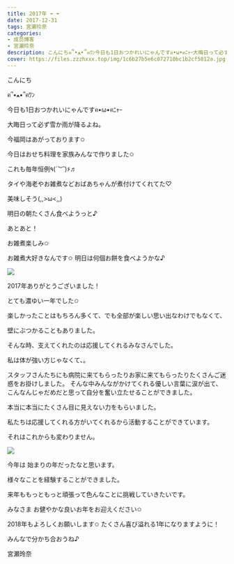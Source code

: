 ```yaml
---
title: 2017年 ➟ ➠
date: 2017-12-31
tags: 宮瀬玲奈
categories: 
- 成员博客
- 宮瀬玲奈
description: こんにちฅ՞•ﻌ•՞ฅﾜﾝ今日も1日おつかれいにゃんですฅ•ω•ฅﾆｬｰ大晦日って必ず雪か雨が降るよね。今福岡はあがっております✩今日はおせち料理を家族みん...
cover: https://files.zzzhxxx.top/img/1c6b27b5e6c072710bc1b2cf5812a.jpg 
---
```



こんにち

ฅ՞•ﻌ•՞ฅﾜﾝ





今日も1日おつかれいにゃんですฅ•ω•ฅﾆｬｰ








大晦日って必ず雪か雨が降るよね。


今福岡はあがっております✩








今日はおせち料理を家族みんなで作りました✩

これも毎年恒例٩(*´︶`*)۶♬





タイや海老やお雑煮などおばあちゃんが煮付けてくれてた♡

美味しそう(,,>ω<,,)


明日の朝たくさん食べようっと♪





あとあと！

お雑煮楽しみ✩



お雑煮大好きなんです✩
明日は何個お餅を食べようかな♪










![](https://files.zzzhxxx.top/img/1c6b27b5e6c072710bc1b2cf5812a.jpg)






2017年ありがとうございました！


とても濃ゆい一年でした✩



楽しかったことはもちろん多くて、でも全部が楽しい思い出なわけでもなくて、

壁にぶつかることもありました。



そんな時、支えてくれたのは応援してくれるみなさんでした。





私は体が強い方じゃなくて、。

スタッフさんたちにも病院に来てもらったりお家に来てもらったりたくさんご迷惑をお掛けしました。
そんな中みんながかけてくれる優しい言葉に涙が出て、こんなんじゃだめだと思って自分を奮い立たせることができました。







本当に本当にたくさん目に見えない力をもらいました。




私たちは応援してくれる方がいてくれるから活動することができています。


それはこれからも変わりません。










![](https://files.zzzhxxx.top/img/1c6b27b5e6c072710bc1b2cf5812a-01.jpg)









今年は
始まりの年だったなと思います。

様々なことを経験することができました。


来年ももっともっと頑張って色んなことに挑戦していきたいです。








みなさま
お健やかな良いお年をお迎えください✩





2018年もよろしくお願いします✩
たくさん喜び溢れる1年になりますように！



みんなで分かち合おうね♪





宮瀬玲奈


